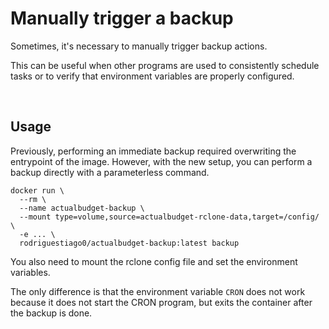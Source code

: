 # Manually trigger a backup

Sometimes, it's necessary to manually trigger backup actions.

This can be useful when other programs are used to consistently schedule tasks or to verify that environment variables are properly configured.

<br>



## Usage

Previously, performing an immediate backup required overwriting the entrypoint of the image. However, with the new setup, you can perform a backup directly with a parameterless command.

```shell
docker run \
  --rm \
  --name actualbudget-backup \
  --mount type=volume,source=actualbudget-rclone-data,target=/config/ \
  -e ... \
  rodriguestiago0/actualbudget-backup:latest backup
```

You also need to mount the rclone config file and set the environment variables.

The only difference is that the environment variable `CRON` does not work because it does not start the CRON program, but exits the container after the backup is done.

<br>